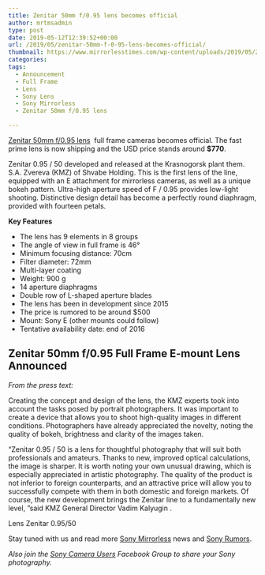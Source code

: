 ```yaml
---
title: Zenitar 50mm f/0.95 lens becomes official
author: mrtmsadmin
type: post
date: 2019-05-12T12:39:52+00:00
url: /2019/05/zenitar-50mm-f-0-95-lens-becomes-official/
thumbnail: https://www.mirrorlesstimes.com/wp-content/uploads/2019/05/Zenit-Zenitar-50mm-f0.95-manual-focus-full-frame-lens-for-Sony-E-mount.jpg
categories:
tags:
  - Announcement
  - Full Frame
  - Lens
  - Sony Lens
  - Sony Mirrorless
  - Zenitar 50mm f/0.95 lens

---
```

[Zenitar 50mm f/0.95 lens][1]  full frame cameras becomes official. The fast prime lens is now shipping and the USD price stands around **$770**.

Zenitar 0.95 / 50 developed and released at the Krasnogorsk plant them. S.A. Zvereva (KMZ) of Shvabe Holding. This is the first lens of the line, equipped with an E attachment for mirrorless cameras, as well as a unique bokeh pattern. Ultra-high aperture speed of F / 0.95 provides low-light shooting. Distinctive design detail has become a perfectly round diaphragm, provided with fourteen petals.<!--more-->

**Key Features**

  * The lens has 9 elements in 8 groups
  * The angle of view in full frame is 46°
  * Minimum focusing distance: 70cm
  * Filter diameter: 72mm
  * Multi-layer coating
  * Weight: 900 g
  * 14 aperture diaphragms
  * Double row of L-shaped aperture blades
  * The lens has been in development since 2015
  * The price is rumored to be around $500
  * Mount: Sony E (other mounts could follow)
  * Tentative availability date: end of 2016

## Zenitar 50mm f/0.95 Full Frame E-mount Lens Announced

_From the press text:_

Creating the concept and design of the lens, the KMZ experts took into account the tasks posed by portrait photographers. It was important to create a device that allows you to shoot high-quality images in different conditions. Photographers have already appreciated the novelty, noting the quality of bokeh, brightness and clarity of the images taken.

“Zenitar 0.95 / 50 is a lens for thoughtful photography that will suit both professionals and amateurs. Thanks to new, improved optical calculations, the image is sharper. It is worth noting your own unusual drawing, which is especially appreciated in artistic photography. The quality of the product is not inferior to foreign counterparts, and an attractive price will allow you to successfully compete with them in both domestic and foreign markets. Of course, the new development brings the Zenitar line to a fundamentally new level, ”said KMZ General Director Vadim Kalyugin .

Lens Zenitar 0.95/50

Stay tuned with us and read more <a href="https://www.mirrorlesstimes.com/tags/sony-mirrorless/" target="_blank" rel="noreferrer noopener">Sony Mirrorless</a> news and <a href="https://www.dailycameranews.com/tag/sony-rumors/" target="_blank" rel="noreferrer noopener">Sony Rumors</a>.

_Also join the <a href="https://www.facebook.com/groups/1637646316495210/" target="_blank" rel="noreferrer noopener">Sony Camera Users</a> Facebook Group to share your Sony photography._

 [1]: https://www.dailycameranews.com/tag/zenitar-50mm-f-0-95-lens/